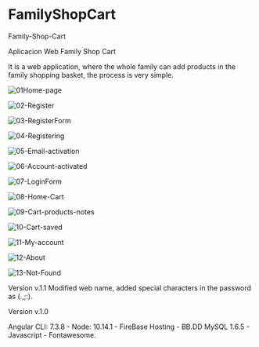 # FamilyShopCart

Family-Shop-Cart

Aplicacion Web Family Shop Cart

It is a web application, where the whole family can add products in the family shopping basket, the process is very simple.

![01Home-page](https://res.cloudinary.com/luisfernandez/image/upload/v1580831648/Family%20Shop%20Cart/01-Home-page_ozbxw8.png)

![02-Register](https://res.cloudinary.com/luisfernandez/image/upload/v1580831653/Family%20Shop%20Cart/02-Register_b35ufv.png)

![03-RegisterForm](https://res.cloudinary.com/luisfernandez/image/upload/v1580831650/Family%20Shop%20Cart/03-RegisterForm_dhkslf.png)

![04-Registering](https://res.cloudinary.com/luisfernandez/image/upload/v1580831649/Family%20Shop%20Cart/04-Registering_vz2dyk.png)

![05-Email-activation](https://res.cloudinary.com/luisfernandez/image/upload/v1580831646/Family%20Shop%20Cart/05-Email-activation_q7viaf.png)

![06-Account-activated](https://res.cloudinary.com/luisfernandez/image/upload/v1580831645/Family%20Shop%20Cart/06-Account-activated_srqvzg.png)

![07-LoginForm](https://res.cloudinary.com/luisfernandez/image/upload/v1580831654/Family%20Shop%20Cart/07-LoginForm_wqjaqi.png)

![08-Home-Cart](https://res.cloudinary.com/luisfernandez/image/upload/v1580831658/Family%20Shop%20Cart/08-Home-Cart_qf8p52.png)

![09-Cart-products-notes](https://res.cloudinary.com/luisfernandez/image/upload/v1580831651/Family%20Shop%20Cart/09-Cart-products-notes_qidweo.png)

![10-Cart-saved](https://res.cloudinary.com/luisfernandez/image/upload/v1580831654/Family%20Shop%20Cart/10-Cart-saved_u5qqtn.png)

![11-My-account](https://res.cloudinary.com/luisfernandez/image/upload/v1580831651/Family%20Shop%20Cart/11-My-account_t5c078.png)

![12-About](https://res.cloudinary.com/luisfernandez/image/upload/v1580831659/Family%20Shop%20Cart/12-About_f5vxma.png)

![13-Not-Found](https://res.cloudinary.com/luisfernandez/image/upload/v1580831661/Family%20Shop%20Cart/13-Not-Found_wfci2w.png)

Version v.1.1
Modified web name, added special characters in the password as (.,;:).

Version v.1.0

Angular CLI: 7.3.8 - Node: 10.14.1 - FireBase Hosting - BB.DD MySQL 1.6.5 - Javascript - Fontawesome.